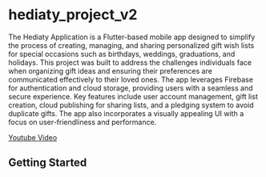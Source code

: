 # hediaty_project_v2

The Hediaty Application is a Flutter-based mobile app designed to simplify the process of creating, managing, and sharing personalized gift wish lists for special occasions such as birthdays, weddings, graduations, and holidays. This project was built to address the challenges individuals face when organizing gift ideas and ensuring their preferences are communicated effectively to their loved ones.
The app leverages Firebase for authentication and cloud storage, providing users with a seamless and secure experience. Key features include user account management, gift list creation, cloud publishing for sharing lists, and a pledging system to avoid duplicate gifts. The app also incorporates a visually appealing UI with a focus on user-friendliness and performance.

[Youtube Video]([https://github.com/your-username/hediaty](https://www.youtube.com/watch?v=z7tKz1k3588))
 

## Getting Started
